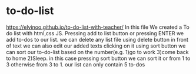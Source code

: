 # to-do-list
https://elvinoo.github.io/to-do-list-with-teacher/
In this file We created a To do list with html,css JS.
Pressing add to list button or pressing ENTER we add to-dos to our list.
we can delete any list file using delete button in front of text
we can also edit our added texts clicking on it
using sort button we can sort our to-do-list based on the number(e.g. 1)go to work 3)come back to home 2)Sleep. in this case pressing sort button 
we can sort it or from 1 to 3 otherwise from 3 to 1.
our list can only contain 5 to-dos
